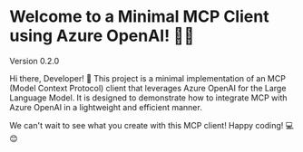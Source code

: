 # Welcome to a Minimal MCP Client using Azure OpenAI! 🚀🤖

Version 0.2.0

Hi there, Developer! 👋 This project is a minimal implementation of an MCP (Model Context Protocol) client that leverages Azure OpenAI for the Large Language Model. It is designed to demonstrate how to integrate MCP with Azure OpenAI in a lightweight and efficient manner.

We can't wait to see what you create with this MCP client! Happy coding! 💻😊


